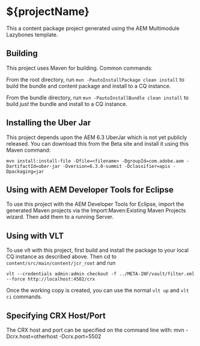 # ${projectName}

This a content package project generated using the AEM Multimodule Lazybones template.

## Building

This project uses Maven for building. Common commands:

From the root directory, run ``mvn -PautoInstallPackage clean install`` to build the bundle and content package and install to a CQ instance.

From the bundle directory, run ``mvn -PautoInstallBundle clean install`` to build *just* the bundle and install to a CQ instance.

## Installing the Uber Jar

This project depends upon the AEM 6.3 UberJar which is not yet publicly released. You can download this from the Beta site and install it using this Maven command:

    mvn install:install-file -Dfile=<filename> -DgroupId=com.adobe.aem -DartifactId=uber-jar -Dversion=6.3.0-summit -Dclassifier=apis -Dpackaging=jar

## Using with AEM Developer Tools for Eclipse

To use this project with the AEM Developer Tools for Eclipse, import the generated Maven projects via the Import:Maven:Existing Maven Projects wizard. Then add them to a running Server.

## Using with VLT

To use vlt with this project, first build and install the package to your local CQ instance as described above. Then cd to `content/src/main/content/jcr_root` and run

    vlt --credentials admin:admin checkout -f ../META-INF/vault/filter.xml --force http://localhost:4502/crx

Once the working copy is created, you can use the normal ``vlt up`` and ``vlt ci`` commands.

## Specifying CRX Host/Port

The CRX host and port can be specified on the command line with:
mvn -Dcrx.host=otherhost -Dcrx.port=5502 <goals>